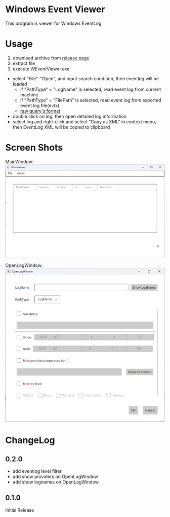 # Windows Event Viewer

This program is viewer for Windows EventLog

# Usage

1. download archive from [release page](https://github.com/itn3000/WEventViewer/releases)
2. extract file
3. execute WEventViewer.exe

* select "File"-"Open", and input search condition, then eventlog will be loaded
    * if "PathType" = "LogName" is selected, read event log from current machine
    * if "PathType" = "FilePath" is selected, read event log from exported event log file(evtx)
    * [raw query's format](https://learn.microsoft.com/en-us/windows/win32/wes/consuming-events)
* double click on log, then open detailed log information
* select log and right-click and select "Copy as XML" in context menu, then EventLog XML will be copied to clipboard

# Screen Shots

MainWindow:
![MainWindow](img/MainWindow.png)

OpenLogWindow:
![OpenLogWindow](img/OpenLogWindow.png)


# ChangeLog

## 0.2.0

* add eventlog level filter
* add show providers on OpenLogWindow
* add show lognames on OpenLogWindow

## 0.1.0

Initial Release